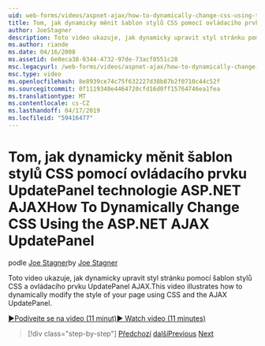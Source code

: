 ```yaml
---
uid: web-forms/videos/aspnet-ajax/how-to-dynamically-change-css-using-the-aspnet-ajax-updatepanel
title: Tom, jak dynamicky měnit šablon stylů CSS pomocí ovládacího prvku UpdatePanel technologie ASP.NET AJAX | Dokumentace Microsoftu
author: JoeStagner
description: Toto video ukazuje, jak dynamicky upravit styl stránku pomocí šablon stylů CSS a ovládacího prvku UpdatePanel AJAX.
ms.author: riande
ms.date: 04/16/2008
ms.assetid: 6e0eca38-0344-4732-97de-73acf0551c28
msc.legacyurl: /web-forms/videos/aspnet-ajax/how-to-dynamically-change-css-using-the-aspnet-ajax-updatepanel
msc.type: video
ms.openlocfilehash: 8e8939ce74c75f632227d38b87b2f0710c44c52f
ms.sourcegitcommit: 0f1119340e4464720cfd16d0ff15764746ea1fea
ms.translationtype: MT
ms.contentlocale: cs-CZ
ms.lasthandoff: 04/17/2019
ms.locfileid: "59416477"
---
```

# <a name="how-to-dynamically-change-css-using-the-aspnet-ajax-updatepanel"></a><span data-ttu-id="de263-103">Tom, jak dynamicky měnit šablon stylů CSS pomocí ovládacího prvku UpdatePanel technologie ASP.NET AJAX</span><span class="sxs-lookup"><span data-stu-id="de263-103">How To Dynamically Change CSS Using the ASP.NET AJAX UpdatePanel</span></span>

<span data-ttu-id="de263-104">podle [Joe Stagner](https://github.com/JoeStagner)</span><span class="sxs-lookup"><span data-stu-id="de263-104">by [Joe Stagner](https://github.com/JoeStagner)</span></span>

<span data-ttu-id="de263-105">Toto video ukazuje, jak dynamicky upravit styl stránku pomocí šablon stylů CSS a ovládacího prvku UpdatePanel AJAX.</span><span class="sxs-lookup"><span data-stu-id="de263-105">This video illustrates how to dynamically modify the style of your page using CSS and the AJAX UpdatePanel.</span></span>

[<span data-ttu-id="de263-106">&#9654;Podívejte se na video (11 minut)</span><span class="sxs-lookup"><span data-stu-id="de263-106">&#9654; Watch video (11 minutes)</span></span>](https://channel9.msdn.com/Blogs/ASP-NET-Site-Videos/how-to-dynamically-change-css-using-the-aspnet-ajax-updatepanel)

> [!div class="step-by-step"]
> <span data-ttu-id="de263-107">[Předchozí](basic-aspnet-authentication-in-an-ajax-enabled-application.md)
> [další](how-to-dynamically-add-controls-to-a-web-page.md)</span><span class="sxs-lookup"><span data-stu-id="de263-107">[Previous](basic-aspnet-authentication-in-an-ajax-enabled-application.md)
[Next](how-to-dynamically-add-controls-to-a-web-page.md)</span></span>
